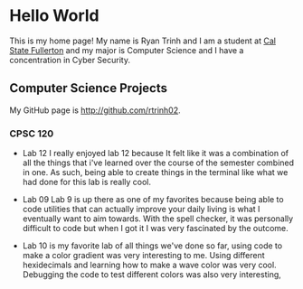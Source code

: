 # Hello World
This is my home page! My name is Ryan Trinh and I am a student at [Cal State Fullerton](http://www.fullerton.edu/) and my major is Computer Science and I have a concentration in Cyber Security.

## Computer Science Projects
My GitHub page is http://github.com/rtrinh02.

### CPSC 120

* Lab 12
I really enjoyed lab 12 because It felt like it was a combination of all the things that i've learned over the course of the semester combined in one. As such, being able to create things in the terminal like what we had done for this lab is really cool.

* Lab 09
Lab 9 is up there as one of my favorites because being able to code utilities that can actually improve your daily living is what I eventually want to aim towards. With the spell checker, it was personally difficult to code but when I got it I was very fascinated by the outcome.

* Lab 10
is my favorite lab of all things we've done so far, using code to make a color gradient was very interesting to me. Using different hexidecimals and learning how to make a wave color was very cool. Debugging the code to test different colors was also very interesting, 
